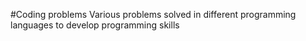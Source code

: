 #Coding problems
Various problems solved in different programming languages to develop programming skills
